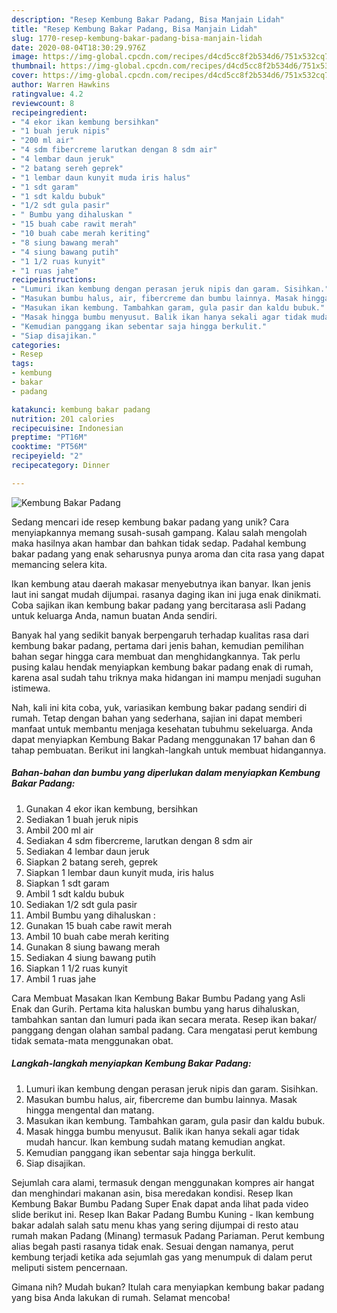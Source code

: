 ```yaml
---
description: "Resep Kembung Bakar Padang, Bisa Manjain Lidah"
title: "Resep Kembung Bakar Padang, Bisa Manjain Lidah"
slug: 1770-resep-kembung-bakar-padang-bisa-manjain-lidah
date: 2020-08-04T18:30:29.976Z
image: https://img-global.cpcdn.com/recipes/d4cd5cc8f2b534d6/751x532cq70/kembung-bakar-padang-foto-resep-utama.jpg
thumbnail: https://img-global.cpcdn.com/recipes/d4cd5cc8f2b534d6/751x532cq70/kembung-bakar-padang-foto-resep-utama.jpg
cover: https://img-global.cpcdn.com/recipes/d4cd5cc8f2b534d6/751x532cq70/kembung-bakar-padang-foto-resep-utama.jpg
author: Warren Hawkins
ratingvalue: 4.2
reviewcount: 8
recipeingredient:
- "4 ekor ikan kembung bersihkan"
- "1 buah jeruk nipis"
- "200 ml air"
- "4 sdm fibercreme larutkan dengan 8 sdm air"
- "4 lembar daun jeruk"
- "2 batang sereh geprek"
- "1 lembar daun kunyit muda iris halus"
- "1 sdt garam"
- "1 sdt kaldu bubuk"
- "1/2 sdt gula pasir"
- " Bumbu yang dihaluskan "
- "15 buah cabe rawit merah"
- "10 buah cabe merah keriting"
- "8 siung bawang merah"
- "4 siung bawang putih"
- "1 1/2 ruas kunyit"
- "1 ruas jahe"
recipeinstructions:
- "Lumuri ikan kembung dengan perasan jeruk nipis dan garam. Sisihkan."
- "Masukan bumbu halus, air, fibercreme dan bumbu lainnya. Masak hingga mengental dan matang."
- "Masukan ikan kembung. Tambahkan garam, gula pasir dan kaldu bubuk."
- "Masak hingga bumbu menyusut. Balik ikan hanya sekali agar tidak mudah hancur. Ikan kembung sudah matang kemudian angkat."
- "Kemudian panggang ikan sebentar saja hingga berkulit."
- "Siap disajikan."
categories:
- Resep
tags:
- kembung
- bakar
- padang

katakunci: kembung bakar padang 
nutrition: 201 calories
recipecuisine: Indonesian
preptime: "PT16M"
cooktime: "PT56M"
recipeyield: "2"
recipecategory: Dinner

---
```



![Kembung Bakar Padang](https://img-global.cpcdn.com/recipes/d4cd5cc8f2b534d6/751x532cq70/kembung-bakar-padang-foto-resep-utama.jpg)

Sedang mencari ide resep kembung bakar padang yang unik? Cara menyiapkannya memang susah-susah gampang. Kalau salah mengolah maka hasilnya akan hambar dan bahkan tidak sedap. Padahal kembung bakar padang yang enak seharusnya punya aroma dan cita rasa yang dapat memancing selera kita.

Ikan kembung atau daerah makasar menyebutnya ikan banyar. Ikan jenis laut ini sangat mudah dijumpai. rasanya daging ikan ini juga enak dinikmati. Coba sajikan ikan kembung bakar padang yang bercitarasa asli Padang untuk keluarga Anda, namun buatan Anda sendiri.

Banyak hal yang sedikit banyak berpengaruh terhadap kualitas rasa dari kembung bakar padang, pertama dari jenis bahan, kemudian pemilihan bahan segar hingga cara membuat dan menghidangkannya. Tak perlu pusing kalau hendak menyiapkan kembung bakar padang enak di rumah, karena asal sudah tahu triknya maka hidangan ini mampu menjadi suguhan istimewa.


Nah, kali ini kita coba, yuk, variasikan kembung bakar padang sendiri di rumah. Tetap dengan bahan yang sederhana, sajian ini dapat memberi manfaat untuk membantu menjaga kesehatan tubuhmu sekeluarga. Anda dapat menyiapkan Kembung Bakar Padang menggunakan 17 bahan dan 6 tahap pembuatan. Berikut ini langkah-langkah untuk membuat hidangannya.

<!--inarticleads1-->

##### Bahan-bahan dan bumbu yang diperlukan dalam menyiapkan Kembung Bakar Padang:

1. Gunakan 4 ekor ikan kembung, bersihkan
1. Sediakan 1 buah jeruk nipis
1. Ambil 200 ml air
1. Sediakan 4 sdm fibercreme, larutkan dengan 8 sdm air
1. Sediakan 4 lembar daun jeruk
1. Siapkan 2 batang sereh, geprek
1. Siapkan 1 lembar daun kunyit muda, iris halus
1. Siapkan 1 sdt garam
1. Ambil 1 sdt kaldu bubuk
1. Sediakan 1/2 sdt gula pasir
1. Ambil  Bumbu yang dihaluskan :
1. Gunakan 15 buah cabe rawit merah
1. Ambil 10 buah cabe merah keriting
1. Gunakan 8 siung bawang merah
1. Sediakan 4 siung bawang putih
1. Siapkan 1 1/2 ruas kunyit
1. Ambil 1 ruas jahe


Cara Membuat Masakan Ikan Kembung Bakar Bumbu Padang yang Asli Enak dan Gurih. Pertama kita haluskan bumbu yang harus dihaluskan, tambahkan santan dan lumuri pada ikan secara merata. Resep ikan bakar/ panggang dengan olahan sambal padang. Cara mengatasi perut kembung tidak semata-mata menggunakan obat. 

<!--inarticleads2-->

##### Langkah-langkah menyiapkan Kembung Bakar Padang:

1. Lumuri ikan kembung dengan perasan jeruk nipis dan garam. Sisihkan.
1. Masukan bumbu halus, air, fibercreme dan bumbu lainnya. Masak hingga mengental dan matang.
1. Masukan ikan kembung. Tambahkan garam, gula pasir dan kaldu bubuk.
1. Masak hingga bumbu menyusut. Balik ikan hanya sekali agar tidak mudah hancur. Ikan kembung sudah matang kemudian angkat.
1. Kemudian panggang ikan sebentar saja hingga berkulit.
1. Siap disajikan.


Sejumlah cara alami, termasuk dengan menggunakan kompres air hangat dan menghindari makanan asin, bisa meredakan kondisi. Resep Ikan Kembung Bakar Bumbu Padang Super Enak dapat anda lihat pada video slide berikut ini. Resep Ikan Bakar Padang Bumbu Kuning - Ikan kembung bakar adalah salah satu menu khas yang sering dijumpai di resto atau rumah makan Padang (Minang) termasuk Padang Pariaman. Perut kembung alias begah pasti rasanya tidak enak. Sesuai dengan namanya, perut kembung terjadi ketika ada sejumlah gas yang menumpuk di dalam perut meliputi sistem pencernaan. 

Gimana nih? Mudah bukan? Itulah cara menyiapkan kembung bakar padang yang bisa Anda lakukan di rumah. Selamat mencoba!
